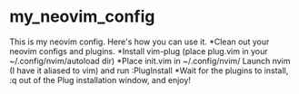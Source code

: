 # my_neovim_config
This is my neovim config. Here's how you can use it. 
*Clean out your neovim configs and plugins. 
*Install vim-plug (place plug.vim in your ~/.config/nvim/autoload dir) 
*Place init.vim in ~/.config/nvim/ Launch nvim (I have it aliased to vim) and run :PlugInstall 
*Wait for the plugins to install, :q out of the Plug installation window, and enjoy!
